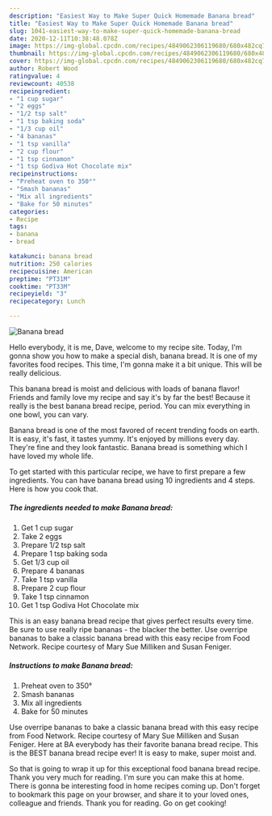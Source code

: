```yaml
---
description: "Easiest Way to Make Super Quick Homemade Banana bread"
title: "Easiest Way to Make Super Quick Homemade Banana bread"
slug: 1041-easiest-way-to-make-super-quick-homemade-banana-bread
date: 2020-12-11T10:38:48.078Z
image: https://img-global.cpcdn.com/recipes/4849062306119680/680x482cq70/banana-bread-recipe-main-photo.jpg
thumbnail: https://img-global.cpcdn.com/recipes/4849062306119680/680x482cq70/banana-bread-recipe-main-photo.jpg
cover: https://img-global.cpcdn.com/recipes/4849062306119680/680x482cq70/banana-bread-recipe-main-photo.jpg
author: Robert Wood
ratingvalue: 4
reviewcount: 40538
recipeingredient:
- "1 cup sugar"
- "2 eggs"
- "1/2 tsp salt"
- "1 tsp baking soda"
- "1/3 cup oil"
- "4 bananas"
- "1 tsp vanilla"
- "2 cup flour"
- "1 tsp cinnamon"
- "1 tsp Godiva Hot Chocolate mix"
recipeinstructions:
- "Preheat oven to 350°"
- "Smash bananas"
- "Mix all ingredients"
- "Bake for 50 minutes"
categories:
- Recipe
tags:
- banana
- bread

katakunci: banana bread 
nutrition: 250 calories
recipecuisine: American
preptime: "PT31M"
cooktime: "PT33M"
recipeyield: "3"
recipecategory: Lunch

---
```



![Banana bread](https://img-global.cpcdn.com/recipes/4849062306119680/680x482cq70/banana-bread-recipe-main-photo.jpg)

Hello everybody, it is me, Dave, welcome to my recipe site. Today, I'm gonna show you how to make a special dish, banana bread. It is one of my favorites food recipes. This time, I'm gonna make it a bit unique. This will be really delicious.

This banana bread is moist and delicious with loads of banana flavor! Friends and family love my recipe and say it&#39;s by far the best! Because it really is the best banana bread recipe, period. You can mix everything in one bowl, you can vary.

Banana bread is one of the most favored of recent trending foods on earth. It is easy, it's fast, it tastes yummy. It's enjoyed by millions every day. They're fine and they look fantastic. Banana bread is something which I have loved my whole life.


To get started with this particular recipe, we have to first prepare a few ingredients. You can have banana bread using 10 ingredients and 4 steps. Here is how you cook that.

<!--inarticleads1-->

##### The ingredients needed to make Banana bread:

1. Get 1 cup sugar
1. Take 2 eggs
1. Prepare 1/2 tsp salt
1. Prepare 1 tsp baking soda
1. Get 1/3 cup oil
1. Prepare 4 bananas
1. Take 1 tsp vanilla
1. Prepare 2 cup flour
1. Take 1 tsp cinnamon
1. Get 1 tsp Godiva Hot Chocolate mix


This is an easy banana bread recipe that gives perfect results every time. Be sure to use really ripe bananas - the blacker the better. Use overripe bananas to bake a classic banana bread with this easy recipe from Food Network. Recipe courtesy of Mary Sue Milliken and Susan Feniger. 

<!--inarticleads2-->

##### Instructions to make Banana bread:

1. Preheat oven to 350°
1. Smash bananas
1. Mix all ingredients
1. Bake for 50 minutes


Use overripe bananas to bake a classic banana bread with this easy recipe from Food Network. Recipe courtesy of Mary Sue Milliken and Susan Feniger. Here at BA everybody has their favorite banana bread recipe. This is the BEST banana bread recipe ever! It is easy to make, super moist and. 

So that is going to wrap it up for this exceptional food banana bread recipe. Thank you very much for reading. I'm sure you can make this at home. There is gonna be interesting food in home recipes coming up. Don't forget to bookmark this page on your browser, and share it to your loved ones, colleague and friends. Thank you for reading. Go on get cooking!
